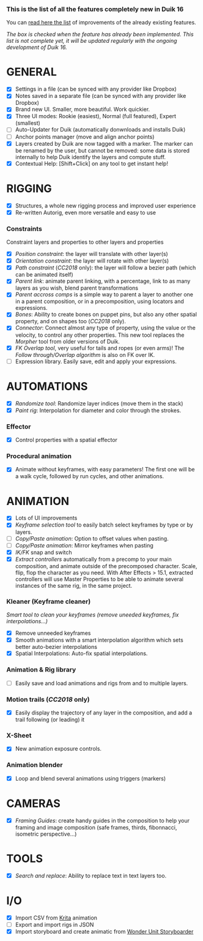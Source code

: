 ### This is the list of all the features completely new in Duik 16
You can [read here the list](https://github.com/Rainbox-dev/DuAEF_Duik/wiki/Duik-16-Improvements) of improvements of the already existing features.

*The box is checked when the feature has already been implemented.
This list is not complete yet, it will be updated regularly with the ongoing development of Duik 16.*

# GENERAL

- [x] Settings in a file (can be synced with any provider like Dropbox)
- [x] Notes saved in a separate file (can be synced with any provider like Dropbox)
- [x] Brand new UI. Smaller, more beautiful. Work quickier.
- [x] Three UI modes: Rookie (easiest), Normal (full featured), Expert (smallest)
- [ ] Auto-Updater for Duik (automatically donwnloads and installs Duik)
- [ ] Anchor points manager (move and align anchor points)
- [x] Layers created by Duik are now tagged with a marker. The marker can be renamed by the user, but cannot be removed: some data is stored internally to help Duik identify the layers and compute stuff.
- [x] Contextual Help: [Shift+Click] on any tool to get instant help!

# RIGGING

- [x] Structures, a whole new rigging process and improved user experience
- [x] Re-written Autorig, even more versatile and easy to use

### Constraints
Constraint layers and properties to other layers and properties

- [x] *Position constraint*: the layer will translate with other layer(s)
- [x] *Orientation constraint*: the layer will rotate with other layer(s)
- [x] *Path constraint* (*CC2018* only): the layer will follow a bezier path (which can be animated itself)
- [x] *Parent link*: animate parent linking, with a percentage, link to as many layers as you wish, blend parent transformations
- [x] *Parent accross comps* is a simple way to parent a layer to another one in a parent composition, or in a precomposition, using locators and expressions.
- [x] *Bones*: Ability to create bones on puppet pins, but also any other spatial property, and on shapes too (*CC2018* only).
- [x] *Connector*: Connect almost any type of property, using the value or the velocity, to control any other properties. This new tool replaces the *Morpher* tool from older versions of Duik.
- [x] *FK Overlap tool*, very useful for tails and ropes (or even arms)! The *Follow through/Overlap algorithm* is also on FK over IK.
- [ ] Expression library. Easily save, edit and apply your expressions.

# AUTOMATIONS

- [x] *Randomize tool*: Randomize layer indices (move them in the stack)
- [x] *Paint rig*: Interpolation for diameter and color through the strokes.

### Effector

- [x] Control properties with a spatial effector

### Procedural animation

- [x] Animate without keyframes, with easy parameters! The first one will be a walk cycle, followed by run cycles, and other animations.

# ANIMATION

- [x] Lots of UI improvements
- [x] *Keyframe selection tool* to easily batch select keyframes by type or by layers.
- [ ] *Copy/Paste animation*: Option to offset values when pasting.
- [ ] *Copy/Paste animation*: Mirror keyframes when pasting
- [x] *IK/FK* snap and switch
- [x] *Extract controllers* automatically from a precomp to your main composition, and animate outside of the precomposed character. Scale, flip, flop the character as you need. With After Effects > 15.1, extracted controllers will use Master Properties to be able to animate several instances of the same rig, in the same project.

### Kleaner (Keyframe cleaner)

*Smart tool to clean your keyframes (remove uneeded keyframes, fix interpolations...)*

- [x] Remove unneeded keyframes
- [x] Smooth animations with a smart interpolation algorithm which sets better auto-bezier interpolations
- [x] Spatial Interpolations: Auto-fix spatial interpolations.

### Animation & Rig library

- [ ] Easily save and load animations and rigs from and to multiple layers.

### Motion trails (*CC2018* only)

- [x] Easily display the trajectory of any layer in the composition, and add a trail following (or leading) it

### X-Sheet

- [x] New animation exposure controls.

### Animation blender

- [x] Loop and blend several animations using triggers (markers)

# CAMERAS

- [x] *Framing Guides*: create handy guides in the composition to help your framing and image composition (safe frames, thirds, fibonnacci, isometric perspective...)

# TOOLS

- [x] *Search and replace*: Ability to replace text in text layers too.

# I/O

- [x] Import CSV from [Krita](https://krita.org) animation
- [ ] Export and import rigs in JSON
- [x] Import storyboard and create animatic from [Wonder Unit Storyboarder](https://wonderunit.com/storyboarder/)